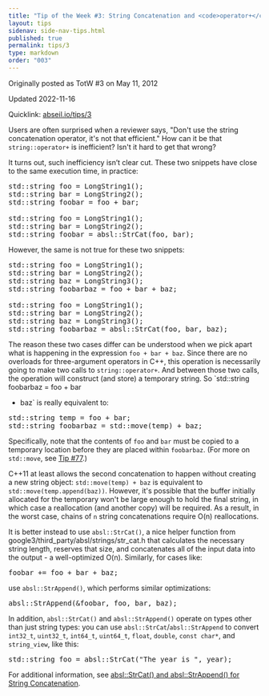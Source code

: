 ```yaml
---
title: "Tip of the Week #3: String Concatenation and <code>operator+</code> vs. <code>StrCat()</code>"
layout: tips
sidenav: side-nav-tips.html
published: true
permalink: tips/3
type: markdown
order: "003"
---
```


Originally posted as TotW #3 on May 11, 2012



Updated 2022-11-16

Quicklink: [abseil.io/tips/3](https://abseil.io/tips/3)


Users are often surprised when a reviewer says, "Don't use the string
concatenation operator, it's not that efficient." How can it be that
`string::operator+` is inefficient? Isn't it hard to get that wrong?

It turns out, such inefficiency isn’t clear cut. These two snippets have close
to the same execution time, in practice:

<pre class="prettyprint lang-cpp code">
std::string foo = LongString1();
std::string bar = LongString2();
std::string foobar = foo + bar;

std::string foo = LongString1();
std::string bar = LongString2();
std::string foobar = absl::StrCat(foo, bar);
</pre>

However, the same is not true for these two snippets:

<pre class="prettyprint lang-cpp code">
std::string foo = LongString1();
std::string bar = LongString2();
std::string baz = LongString3();
std::string foobarbaz = foo + bar + baz;

std::string foo = LongString1();
std::string bar = LongString2();
std::string baz = LongString3();
std::string foobarbaz = absl::StrCat(foo, bar, baz);
</pre>

The reason these two cases differ can be understood when we pick apart what is
happening in the expression `foo + bar + baz`. Since there are no overloads for
three-argument operators in C++, this operation is necessarily going to make two
calls to `string::operator+`. And between those two calls, the operation will
construct (and store) a temporary string. So `std::string foobarbaz = foo + bar
+ baz` is really equivalent to:

<pre class="prettyprint lang-cpp code">
std::string temp = foo + bar;
std::string foobarbaz = std::move(temp) + baz;
</pre>

Specifically, note that the contents of `foo` and `bar` must be copied to a
temporary location before they are placed within `foobarbaz`. (For more on
`std::move`, see [Tip #77](/tips/77).)

C++11 at least allows the second concatenation to happen without creating a new
string object: `std::move(temp) + baz` is equivalent to
`std::move(temp.append(baz))`. However, it's possible that the buffer initially
allocated for the temporary won't be large enough to hold the final string, in
which case a reallocation (and another copy) will be required. As a result, in
the worst case, chains of `n` string concatenations require O(n) reallocations.

It is better instead to use `absl::StrCat()`, a nice helper function from
google3/third_party/absl/strings/str_cat.h that calculates the necessary string
length, reserves that size, and concatenates all of the input data into the
output - a well-optimized O(n). Similarly, for cases like:

<pre class="prettyprint lang-cpp bad-code">
foobar += foo + bar + baz;
</pre>

use `absl::StrAppend()`, which performs similar optimizations:

<pre class="prettyprint lang-cpp code">
absl::StrAppend(&foobar, foo, bar, baz);
</pre>

In addition, `absl::StrCat()` and `absl::StrAppend()` operate on types other
than just string types: you can use `absl::StrCat`/`absl::StrAppend` to convert
`int32_t`, `uint32_t`, `int64_t`, `uint64_t`, `float`, `double`, `const char*`,
and `string_view`, like this:

<pre class="prettyprint lang-cpp code">
std::string foo = absl::StrCat("The year is ", year);
</pre>

For additional information, see
[absl::StrCat() and absl::StrAppend() for String Concatenation](https://abseil.io/docs/cpp/guides/strings#abslstrcat-and-abslstrappend-for-string-concatenation).
